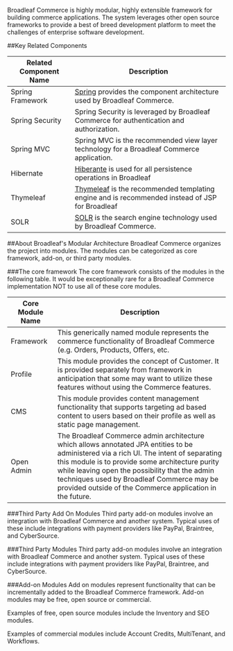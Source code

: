 Broadleaf Commerce is highly modular, highly extensible framework for building commerce applications.   The system leverages other open source frameworks to provide a best of breed development platform to meet the challenges of enterprise software development.   

##Key Related Components

|Related Component Name | Description|
|--------------------|-----------------------------------------|
|Spring Framework|[Spring](http://www.springsource.org) provides the component architecture used by Broadleaf Commerce.  |
|Spring Security|Spring Security is leveraged by Broadleaf Commerce for authentication and authorization.|
|Spring MVC|Spring MVC is the recommended view layer technology for a Broadleaf Commerce application.|
|Hibernate|[Hiberante](http://www.hibernate.org) is used for all persistence operations in Broadleaf|
|Thymeleaf|[Thymeleaf](http://www.thymeleaf.org) is the recommended templating engine and is recommended instead of JSP for Broadleaf|
|SOLR|[SOLR](http://lucene.apache.org/solr/) is the search engine technology used by Broadleaf Commerce.

##About Broadleaf's Modular Architecture
Broadleaf Commerce organizes the project into modules.   The modules can be categorized as core framework, add-on, or third party modules.   

###The core framework
The core framework consists of the modules in the following table.   It would be exceptionally rare for a Broadleaf Commerce implementation NOT to use all of these core modules.

|Core Module Name            | Description                                                              |
|----------------------------|--------------------------------------------------------------------------|
|Framework|This generically named module represents the commerce functionality of Broadleaf Commerce (e.g. Orders, Products, Offers, etc.|
|Profile|This module provides the concept of Customer.  It is provided separately from framework in anticipation that some may want to utilize these features without using the Commerce features.|
|CMS|This module provides content management functionality that supports targeting ad based content to users based on their profile as well as static page management.|
|Open Admin|The Broadleaf Commerce admin architecture which allows annotated JPA entities to be administered via a rich UI.   The intent of separating this module is to provide some architecture purity while leaving open the possibility that the admin techniques used by Broadleaf Commerce may be provided outside of the Commerce application in the future.|

###Third Party Add On Modules
Third party add-on modules involve an integration with Broadleaf Commerce and another system.   Typical uses of these include integrations with payment providers like PayPal, Braintree, and CyberSource.

###Third Party Modules
Third party add-on modules involve an integration with Broadleaf Commerce and another system.   Typical uses of these include integrations with payment providers like PayPal, Braintree, and CyberSource.

###Add-on Modules
Add on modules represent functionality that can be incrementally added to the Broadleaf Commerce framework.     Add-on modules may be free, open source or commercial.  

Examples of free, open source modules include the Inventory and SEO modules.  

Examples of commercial modules include Account Credits, MultiTenant, and Workflows.
